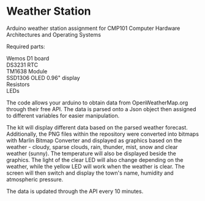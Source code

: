 # Weather Station
Arduino weather station assignment for CMP101 Computer Hardware Architectures and Operating Systems

Required parts:

Wemos D1 board </br>
DS3231 RTC </br>
TM1638 Module </br>
SSD1306 OLED 0.96" display </br>
Resistors</br>
LEDs</br>

The code allows your arduino to obtain data from OpenWeatherMap.org through their free API. The data is parsed onto a Json object then assigned to different variables for easier manipulation. </br>

The kit will display different data based on the parsed weather forecast. Additionally, the PNG files within the repository were converted into bitmaps with Marlin Bitmap Converter and displayed as graphics based on the weather - cloudy, sparse clouds, rain, thunder, mist, snow and clear weather (sunny). The temperature will also be displayed beside the graphics. The light of the clear LED will also change depending on the weather, while the yellow LED will work when the weather is clear. The screen will then switch and display the town's name, humidity and atmospheric pressure. 

The data is updated through the API every 10 minutes.
